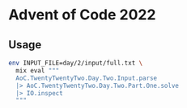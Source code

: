 # Advent of Code 2022

## Usage

```sh
env INPUT_FILE=day/2/input/full.txt \
  mix eval """
  AoC.TwentyTwentyTwo.Day.Two.Input.parse
  |> AoC.TwentyTwentyTwo.Day.Two.Part.One.solve
  |> IO.inspect
  """
```
